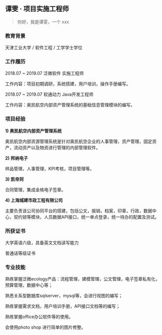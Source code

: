 ## 谭雯 · 项目实施工程师

> 你好，我是谭雯，一个 xxx

### 教育背景

天津工业大学 / 软件工程 / 工学学士学位

### 工作履历

2018.07 ~ 2019.07 泛微软件 实施工程师

工作内容：项目初期调研，系统搭建，用户培训，操作手册编写。

2018.07 ~ 2019.07 软通动力 Java开发工程师

工作内容：奥凯航空内部资产管理系统的基础信息管理模块的编写。

### 项目经验

**1) 奥凯航空内部资产管理系统**

奥凯航空内部资源管理系统是针对奥凯航空企业的人事管理，资产管理，固定资产，流动资产以及物资进行管理的内部管理软件。

**2) 邦纳电子**

样品管理，人事管理，KPI考核，项目管理等。

**3) 凯帝珂**

合同管理，集成金格电子签章。

**4) 上海城建市政工程有限公司**

主要负责该公司协同平台的搭建，包括公文，报销，档案，印章，行政，数据中心，契约锁等模块，人员数据API接口，统一单点登录，统一待办的配置及测试。

### 所获证书

大学英语六级，具备英文文档读写能力

普通话等级证书

### 专业技能

熟练掌握泛微ecology产品：流程管理，建模管理，公文管理，电子签章私有化，预算管理，数据中心等；

熟悉关系型数据库sqlserver，mysql等，会进行视图的编写；

熟练掌握需求文档，用户培训手册，API接口文档等的编写；

熟练掌握office办公软件等的使用。

会使用photo shop 进行简单的图片修整。


<!--
**Turkyden/Turkyden** is a ✨ _special_ ✨ repository because its `README.md` (this file) appears on your GitHub profile.

Here are some ideas to get you started:

- 🔭 I’m currently working on weaver net...
- 🌱 I’m currently learning ...
- 👯 I’m looking to collaborate on ...
- 🤔 I’m looking for help with ...
- 💬 Ask me about ...
- 📫 How to reach me: ...
- 😄 Pronouns: ...
- ⚡ Fun fact: ...
-->
